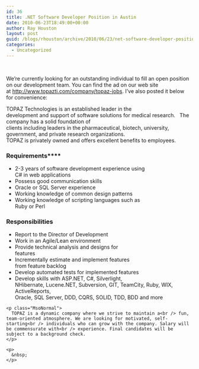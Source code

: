 ```yaml
---
id: 36
title: .NET Software Developer Position in Austin
date: 2010-06-23T18:49:00+00:00
author: Ray Houston
layout: post
guid: /blogs/rhouston/archive/2010/06/23/net-software-developer-position-in-austin.aspx
categories:
  - Uncategorized
---
```

&nbsp;

<p class="MsoNormal">
  We&#8217;re currently looking for an outstanding individual to fill an open position on our development team. You can find the ad on our web site at&nbsp;<a href="http://www.topazti.com/company/topaz-jobs">http://www.topazti.com/company/topaz-jobs</a>. I&#8217;ve also posted it below for&nbsp;convenience:
</p>

<p class="MsoNormal">
  TOPAZ Technologies is an established leader in the<br /> development and support of software solutions for medical research.<span>&nbsp;&nbsp; </span>The company has a solid foundation of<br /> clients including leaders in the pharmaceutical, biotech, university,<br /> government, and private research organizations.<span>&nbsp;<br /> </span>TOPAZ is privately owned and offers excellent benefits to employees.
</p>

### Requirements****

<p class="MsoListParagraphCxSpFirst">
  <ul>
    <li>
      2-3 years of software development experience using<br /> C# in web applications
    </li>
    <li>
      Possess good communication skills
    </li>
    <li>
      Oracle or SQL Server experience
    </li>
    <li>
      Working knowledge of common design patterns
    </li>
    <li>
      Working knowledge of scripting languages such as<br /> Ruby or Perl
    </li>
  </ul>
  
  <h3>
    <strong>Responsibilities</strong>
  </h3>
  
  <p class="MsoListParagraphCxSpFirst">
    <ul>
      <li>
        Report to the Director of Development
      </li>
      <li>
        Work in an Agile/Lean environment
      </li>
      <li>
        Provide technical analysis and designs for<br /> features
      </li>
      <li>
        Incrementally estimate and implement features<br /> from feature backlog
      </li>
      <li>
        Develop automated tests for implemented features
      </li>
      <li>
        Develop skills with ASP.NET, C#, Silverlight,<br /> NHibernate, Lucene.NET, Subversion, GIT, TeamCity, Ruby, WIX, ActiveReports,<br /> Oracle, SQL Server, DDD, CQRS, SOLID, TDD, BDD and more
      </li>
    </ul>
    
    <p class="MsoNormal">
      TOPAZ is a dynamic company where we strive to maintain a<br /> fun, team-oriented atmosphere. We are looking for motivated, self-starting<br /> individuals who can grow with the company. Salary will be commensurate with<br /> experience. Final candidates will be subject to a background check.
    </p>
    
    <p>
      &nbsp;
    </p>